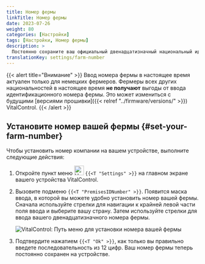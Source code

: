 ```yaml
---
title: Номер фермы
linkTitle: Номер фермы
date: 2023-07-26
weight: 80
categories: [Настройки]
tags: [Настройки, Номер фермы]
description: >
  Постоянно сохраните ваш официальный двенадцатизначный национальный идентификационный номер фермы на устройстве VitalControl.
translationKey: settings/farm-number
---
```

{{< alert title="Внимание" >}}
Ввод номера фермы в настоящее время актуален только для немецких фермеров. Фермеры всех других национальностей в настоящее время **не получают** выгоды от ввода идентификационного номера фермы. Это может измениться с будущими [версиями прошивки]({{< relref "../firmware/versions/" >}}) VitalControl.
{{< /alert >}}

## Установите номер вашей фермы {#set-your-farm-number}

Чтобы установить номер компании на вашем устройстве, выполните следующие действия:

1. Откройте пункт меню <img src="/icons/gear.svg" width="25" align="bottom" alt="Настройки" /> `{{<T "Settings" >}}` на главном экране вашего устройства VitalControl.

2. Вызовите подменю `{{<T "PremisesIDNumber" >}}`. Появится маска ввода, в которой вы можете удобно установить номер вашей фермы. Сначала используйте стрелки для навигации к крайней левой части поля ввода и выберите вашу страну. Затем используйте стрелки для ввода вашего двенадцатизначного номера фермы.

   ![VitalControl: Путь меню для установки номера вашей фермы](../images/farm-number.png "Установка номера вашей фермы")

3. Подтвердите нажатием `{{<T "Ok" >}}`, как только вы правильно введете последовательность из 12 цифр. Ваш номер фермы теперь постоянно сохранен на устройстве.
